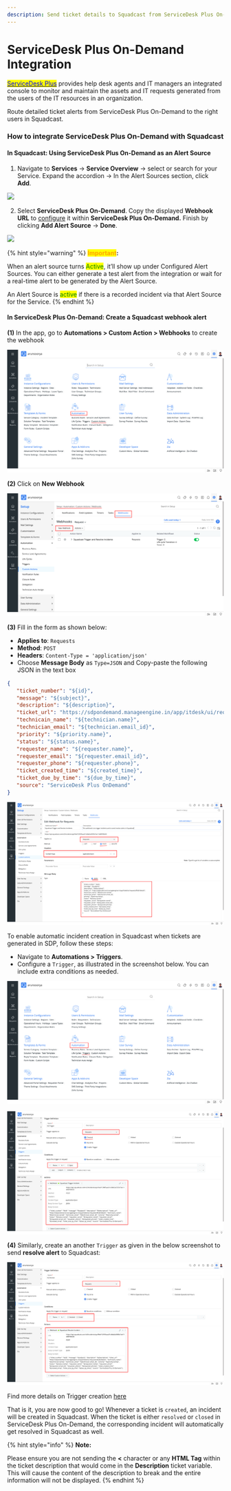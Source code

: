 ```yaml
---
description: Send ticket details to Squadcast from ServiceDesk Plus On-Demand
---
```


# ServiceDesk Plus On-Demand Integration

[<mark style="color:blue;">ServiceDesk Plus</mark>](https://www.manageengine.com/products/service-desk/) provides help desk agents and IT managers an integrated console to monitor and maintain the assets and IT requests generated from the users of the IT resources in an organization.

Route detailed ticket alerts from ServiceDesk Plus On-Demand to the right users in Squadcast.

### How to integrate ServiceDesk Plus On-Demand with Squadcast

#### In Squadcast: Using ServiceDesk Plus On-Demand as an Alert Source

1. Navigate to **Services** -> **Service Overview** -> select or search for your Service. Expand the accordion -> In the Alert Sources section, click **Add**.

![](../../.gitbook/assets/Alert\_Sources.png)

2. Select **ServiceDesk Plus On-Demand**. Copy the displayed **Webhook URL** to [configure](readme.md#in-servicedesk-plus-on-demand-create-a-squadcast-webhook-alert) it within **ServiceDesk Plus On-Demand.** Finish by clicking **Add Alert Source** -> **Done**.

![](../../.gitbook/assets/Freshdesk.png)

{% hint style="warning" %}
<mark style="color:orange;">**Important**</mark>**:**

When an alert source turns <mark style="color:green;">Active</mark>, it’ll show up under Configured Alert Sources. You can either generate a test alert from the integration or wait for a real-time alert to be generated by the Alert Source. 

An Alert Source is <mark style="color:green;">active</mark> if there is a recorded incident via that Alert Source for the Service.
{% endhint %}

#### In ServiceDesk Plus On-Demand: Create a Squadcast webhook alert

**(1)** In the app, go to **Automations > Custom Action > Webhooks** to create the webhook

![](assets/sdpodstep1.png)

**(2)** Click on **New Webhook**

![](assets/sdpodstep2.png)

**(3)** Fill in the form as shown below:

* **Applies to**: `Requests`
* **Method**: `POST`
* **Headers**: `Content-Type = 'application/json'`
* Choose **Message Body** as `Type=JSON` and Copy-paste the following JSON in the text box

```json
{
   "ticket_number": "${id}",
   "message": "${subject}",
   "description": "${description}",
   "ticket_url": "https://sdpondemand.manageengine.in/app/itdesk/ui/requests/${id}/details",
   "technicain_name": "${technician.name}",
   "technician_email": "${technician.email_id}",
   "priority": "${priority.name}",
   "status": "${status.name}",
   "requester_name": "${requester.name}",
   "requester_email": "${requester.email_id}",
   "requester_phone": "${requester.phone}",
   "ticket_created_time": "${created_time}",
   "ticket_due_by_time": "${due_by_time}",
   "source": "ServiceDesk Plus OnDemand"
}
```

![](assets/sdpodstep3.png)


To enable automatic incident creation in Squadcast when tickets are generated in SDP, follow these steps:

* Navigate to **Automations > Triggers**.
* Configure a `Trigger`, as illustrated in the screenshot below. You can include extra conditions as needed.

![](assets/sdpodstep4.png)


![](assets/sdpodstep5.png)

**(4)** Similarly, create an another `Trigger` as given in the below screenshot to send **resolve alert** to Squadcast:


![](assets/sdpodstep6.png)


Find more details on Trigger creation [here](https://help.sdpondemand.com/triggers)


That is it, you are now good to go! Whenever a ticket is `created`, an incident will be created in Squadcast. When the ticket is either `resolved` or `closed` in ServiceDesk Plus On-Demand, the corresponding incident will automatically get resolved in Squadcast as well.

{% hint style="info" %}
**Note:**

Please ensure you are not sending the **<** character or any **HTML Tag** within the ticket description that would come in the **Description** ticket variable. This will cause the content of the description to break and the entire information will not be displayed.
{% endhint %}
